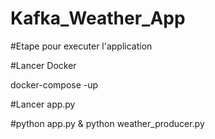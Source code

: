 # Kafka_Weather_App


#Etape pour executer l'application

#Lancer Docker 

docker-compose -up

#Lancer app.py

#python 
app.py & python weather_producer.py
